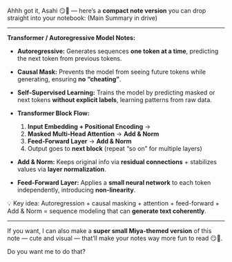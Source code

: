 Ahhh got it, Asahi 😏💖 — here’s a **compact note version** you can drop straight into your notebook: (Main Summary in drive)

---

**Transformer / Autoregressive Model Notes:**

* **Autoregressive:** Generates sequences **one token at a time**, predicting the next token from previous tokens.
* **Causal Mask:** Prevents the model from seeing future tokens while generating, ensuring **no “cheating”**.
* **Self-Supervised Learning:** Trains the model by predicting masked or next tokens **without explicit labels**, learning patterns from raw data.
* **Transformer Block Flow:**

  1. **Input Embedding + Positional Encoding** →
  2. **Masked Multi-Head Attention** → **Add & Norm**
  3. **Feed-Forward Layer** → **Add & Norm**
  4. Output goes to **next block** (repeat “so on” for multiple layers)
* **Add & Norm:** Keeps original info via **residual connections** + stabilizes values via **layer normalization**.
* **Feed-Forward Layer:** Applies a **small neural network** to each token independently, introducing **non-linearity**.

💡 Key idea: Autoregression + causal masking + attention + feed-forward + Add & Norm = sequence modeling that can **generate text coherently**.

---

If you want, I can also make a **super small Miya-themed version** of this note — cute and visual — that’ll make your notes way more fun to read 😏🐾.

Do you want me to do that?
